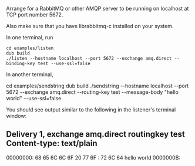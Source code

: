 Arrange for a RabbitMQ or other AMQP server to be running on localhost at TCP port number 5672.

Also make sure that you have librabbitmq-c installed on your system.

In one terminal, run

    cd examples/listen
    dub build
    ./listen --hostname localhost --port 5672 --exchange amq.direct --binding-key test --use-ssl=false


In another terminal,

  cd examples/sendstring
  dub build
  ./sendstring --hostname localhost --port 5672 --exchange amq.direct --routing-key test --message-body "hello world" --use-ssl=false

You should see output similar to the following in the listener's terminal window:

Delivery 1, exchange amq.direct routingkey test
Content-type: text/plain
----
00000000: 68 65 6C 6C 6F 20 77 6F : 72 6C 64                 hello world
0000000B:
